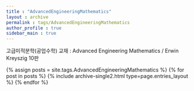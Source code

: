 ```yaml
---
title : "AdvancedEngineeringMathematics"
layout : archive
permalink : tags/AdvancedEngineeringMathematics
author_profile : true
sidebar_main : true
---
```

<div class="notice--primary" markdown="1">
고급미적분학(공업수학)
교재 : Advanced Engineering Mathematics / Erwin Kreyszig 10판
</div>

{% assign posts = site.tags.AdvancedEngineeringMathematics %}
{% for post in posts %} {% include archive-single2.html type=page.entries_layout %} {% endfor %}